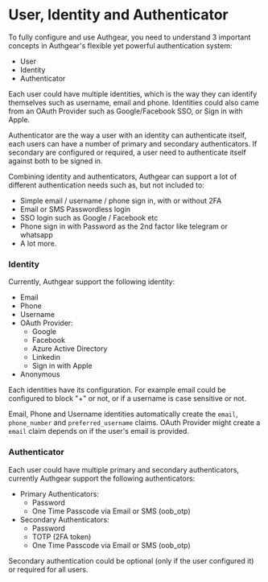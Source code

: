 # User, Identity and Authenticator

To fully configure and use Authgear, you need to understand 3 important concepts in Authgear's flexible yet powerful authentication system:

* User
* Identity
* Authenticator

Each user could have multiple identities, which is the way they can identify themselves such as username, email and phone. Identities could also came from an OAuth Provider such as Google/Facebook SSO, or Sign in with Apple.

Authenticator are the way a user with an identity can authenticate itself, each users can have a number of primary and secondary authenticators. If secondary are configured or required, a user need to authenticate itself against both to be signed in.

Combining identity and authenticators, Authgear can support a lot of different authentication needs such as, but not included to:

* Simple email / username / phone sign in, with or without 2FA
* Email or SMS Passwordless login
* SSO login such as Google / Facebook etc
* Phone sign in with Password as the 2nd factor like telegram or whatsapp
* A lot more.

### Identity

Currently, Authgear support the following identity:

* Email
* Phone
* Username
* OAuth Provider:
  * Google
  * Facebook
  * Azure Active Directory
  * Linkedin
  * Sign in with Apple
* Anonymous

Each identities have its configuration. For example email could be configured to block "+" or not, or if a username is case sensitive or not.

Email, Phone and Username identities automatically create the `email`, `phone_number` and `preferred_username` claims. OAuth Provider might create a `email` claim depends on if the user's email is provided.

### Authenticator

Each user could have multiple primary and secondary authenticators, currently Authgear support the following authenticators:

* Primary Authenticators:
  * Password
  * One Time Passcode via Email or SMS \(oob\_otp\)
* Secondary Authenticators:
  * Password
  * TOTP \(2FA token\)
  * One Time Passcode via Email or SMS \(oob\_otp\)

Secondary authentication could be optional \(only if the user configured it\) or required for all users.



